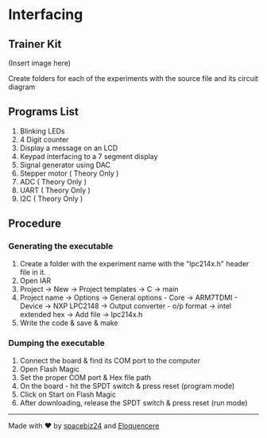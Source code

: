 # Interfacing

## Trainer Kit
(Insert image here)

Create folders for each of the experiments with the source file and its circuit diagram

## Programs List

1. Blinking LEDs
1. 4 Digit counter
1. Display a message on an LCD
1. Keypad interfacing to a 7 segment display
1. Signal generator using DAC
1. Stepper motor ( Theory Only )
1. ADC ( Theory Only )
1. UART ( Theory Only )
1. I2C ( Theory Only )

## Procedure
### Generating the executable
1. Create a folder with the experiment name with the "lpc214x.h" header file in it.
1. Open IAR
1. Project -> New -> Project templates -> C -> main
1. Project name 
      -> Options
        -> General options
          - Core -> ARM7TDMI
          - Device -> NXP LPC2148
        -> Output converter
          - o/p format -> intel extended hex
      -> Add file -> lpc214x.h
 1. Write the code & save & make
 
 ### Dumping the executable
 1. Connect the board & find its COM port to the computer
 1. Open Flash Magic
 1. Set the proper COM port & Hex file path
 1. On the board - hit the SPDT switch & press reset (program mode)
 1. Click on Start on Flash Magic
 1. After downloading, release the SPDT switch & press reset (run mode)
 
___
Made with :heart: by [spacebiz24](https://github.com/spacebiz24) and [Eloquencere](https://github.com/Eloquencere)
